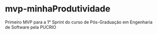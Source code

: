 # mvp-minhaProdutividade
Primeiro MVP para a 1° Sprint do curso de Pós-Graduação em Engenharia de Software pela PUCRIO

